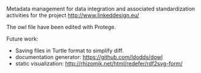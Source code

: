 Metadata management for data integration and associated standardization activities for the project http://www.linkeddesign.eu/

The owl file have been edited with Protege.

Future work:
  * Saving files in Turtle format to simplify diff.
  * documentation generator: https://github.com/ldodds/dowl
  * static visualization: http://rhizomik.net/html/redefer/rdf2svg-form/
